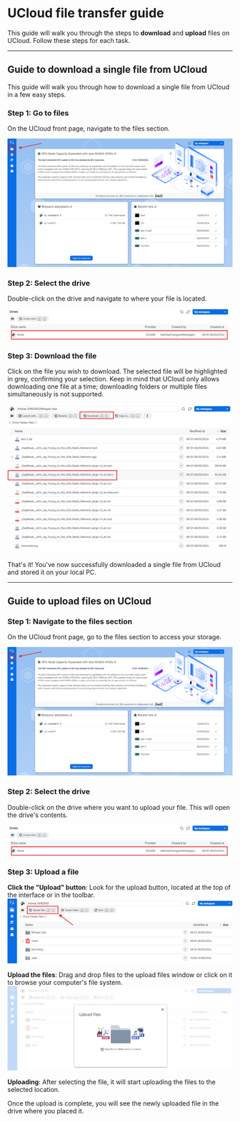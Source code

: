 # UCloud file transfer guide

This guide will walk you through the steps to **download** and **upload** files on UCloud. Follow these steps for each task.

---

## Guide to download a single file from UCloud

This guide will walk you through how to download a single file from UCloud in a few easy steps.

### Step 1: Go to files

On the UCloud front page, navigate to the files section.

![Access the file system](/assets/img/UCloud/UCloudDownloadfiles1.png)

### Step 2: Select the drive

Double-click on the drive and navigate to where your file is located.

![Select Drive](/assets/img/UCloud/UCloudDownloadfiles2.png)


### Step 3: Download the file

Click on the file you wish to download. The selected file will be highlighted in grey, confirming your selection. Keep in mind that UCloud only allows downloading one file at a time; downloading folders or multiple files simultaneously is not supported.

![Select the file to download and click the download button](/assets/img/UCloud/UCloudDownloadfiles3.png)


That's it! You've now successfully downloaded a single file from UCloud and stored it on your local PC.

---

## Guide to upload files on UCloud

### Step 1: Navigate to the files section

On the UCloud front page, go to the files section to access your storage.

![Files Page](/assets/img/UCloud/UCloudDownloadfiles1.png)

### Step 2: Select the drive

Double-click on the drive where you want to upload your file. This will open the drive's contents.

![Select Drive](/assets/img/UCloud/UCloudDownloadfiles2.png)

### Step 3: Upload a file

**Click the "Upload" button**: Look for the upload button, located at the top of the interface or in the toolbar.
![Click the upload button](/assets/img/UCloud/UCloudUploadfiles1.png)

**Upload the files**: Drag and drop files to the upload files window or click on it to browse your computer's file system.
![Select files to upload](/assets/img/UCloud/UCloudUploadfiles2.png)

**Uploading**: After selecting the file, it will start uploading the files to the selected location.

Once the upload is complete, you will see the newly uploaded file in the drive where you placed it.


